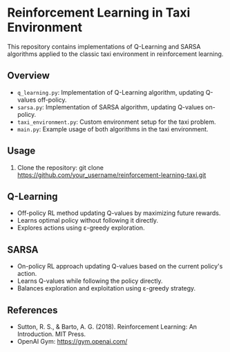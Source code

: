 # Reinforcement Learning in Taxi Environment

This repository contains implementations of Q-Learning and SARSA algorithms applied to the classic taxi environment in reinforcement learning.

## Overview

- `q_learning.py`: Implementation of Q-Learning algorithm, updating Q-values off-policy.
- `sarsa.py`: Implementation of SARSA algorithm, updating Q-values on-policy.
- `taxi_environment.py`: Custom environment setup for the taxi problem.
- `main.py`: Example usage of both algorithms in the taxi environment.

## Usage

1. Clone the repository:
git clone https://github.com/your_username/reinforcement-learning-taxi.git


## Q-Learning

- Off-policy RL method updating Q-values by maximizing future rewards.
- Learns optimal policy without following it directly.
- Explores actions using ε-greedy exploration.

## SARSA

- On-policy RL approach updating Q-values based on the current policy's action.
- Learns Q-values while following the policy directly.
- Balances exploration and exploitation using ε-greedy strategy.

## References

- Sutton, R. S., & Barto, A. G. (2018). Reinforcement Learning: An Introduction. MIT Press.
- OpenAI Gym: https://gym.openai.com/
   
